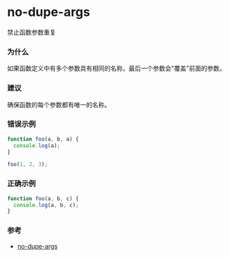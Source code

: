 # no-dupe-args

禁止函数参数重复

### 为什么

如果函数定义中有多个参数具有相同的名称，最后一个参数会"覆盖"前面的参数。

### 建议

确保函数的每个参数都有唯一的名称。

### 错误示例

```js
function foo(a, b, a) {
  console.log(a);
}

foo(1, 2, 3);
```

### 正确示例

```js
function foo(a, b, c) {
  console.log(a, b, c);
}
```

### 参考

- [no-dupe-args](https://eslint.org/docs/rules/no-dupe-args)
